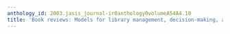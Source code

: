 ```yaml
---
anthology_id: 2003.jasis_journal-ir0anthology0volumeA54A4.10
title: 'Book reviews: Models for library management, decision-making, and planning'
---
```

